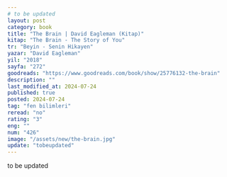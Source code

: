 ```yaml
---
# to be updated
layout: post
category: book
title: "The Brain | David Eagleman (Kitap)"
kitap: "The Brain - The Story of You"
tr: "Beyin - Senin Hikayen"
yazar: "David Eagleman"
yil: "2018"
sayfa: "272"
goodreads: "https://www.goodreads.com/book/show/25776132-the-brain"
description: ""
last_modified_at: 2024-07-24
published: true
posted: 2024-07-24
tag: "fen bilimleri"
reread: "no"
rating: "3"
eng: ""
num: "426"
image: "/assets/new/the-brain.jpg"
update: "tobeupdated"
---
```


to be updated
